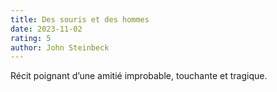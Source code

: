 ```yaml
---
title: Des souris et des hommes
date: 2023-11-02
rating: 5
author: John Steinbeck
---
```


Récit poignant d’une amitié improbable, touchante et tragique.
